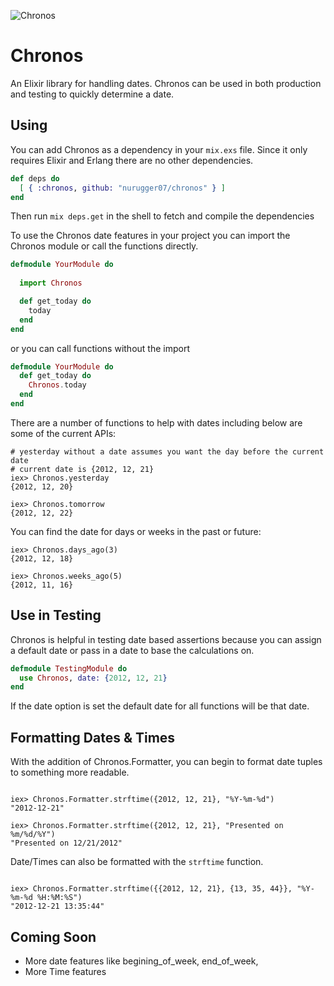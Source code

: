 ![Chronos](http://f.cl.ly/items/3W2Q0v2E3d0D0p412e1Z/7471443430_f127b84f8a_b.jpg)

# Chronos

An Elixir library for handling dates. Chronos can be used in both production and testing to quickly
determine a date.

## Using

You can add Chronos as a dependency in your `mix.exs` file. Since it only requires Elixir and Erlang there are no other dependencies.

```elixir
def deps do
  [ { :chronos, github: "nurugger07/chronos" } ]
end
```

Then run `mix deps.get` in the shell to fetch and compile the dependencies

To use the Chronos date features in your project you can import the Chronos module or call the functions directly.

```elixir
defmodule YourModule do
  
  import Chronos

  def get_today do
    today
  end
end
```

or you can call functions without the import

```elixir
defmodule YourModule do
  def get_today do
    Chronos.today
  end
end
```

There are a number of functions to help with dates including below are some of the current APIs:

```iex
# yesterday without a date assumes you want the day before the current date
# current date is {2012, 12, 21}
iex> Chronos.yesterday
{2012, 12, 20}

iex> Chronos.tomorrow
{2012, 12, 22}
```

You can find the date for days or weeks in the past or future:

```iex
iex> Chronos.days_ago(3)
{2012, 12, 18}

iex> Chronos.weeks_ago(5)
{2012, 11, 16}
```

## Use in Testing

Chronos is helpful in testing date based assertions because you can assign a default date or pass in a date to base the calculations on.

```elixir
defmodule TestingModule do
  use Chronos, date: {2012, 12, 21}
end

```
If the date option is set the default date for all functions will be that date. 

## Formatting Dates & Times

With the addition of Chronos.Formatter, you can begin to format date tuples to something more readable.

```iex

iex> Chronos.Formatter.strftime({2012, 12, 21}, "%Y-%m-%d")
"2012-12-21"

iex> Chronos.Formatter.strftime({2012, 12, 21}, "Presented on %m/%d/%Y")
"Presented on 12/21/2012"

```

Date/Times can also be formatted with the `strftime` function.

```iex

iex> Chronos.Formatter.strftime({{2012, 12, 21}, {13, 35, 44}}, "%Y-%m-%d %H:%M:%S")
"2012-12-21 13:35:44"

```

## Coming Soon

* More date features like begining_of_week, end_of_week, 
* More Time features
